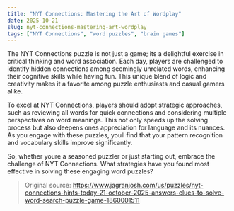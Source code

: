 ```yaml
---
title: "NYT Connections: Mastering the Art of Wordplay"
date: 2025-10-21
slug: nyt-connections-mastering-art-wordplay
tags: ["NYT Connections", "word puzzles", "brain games"]
---
```


The NYT Connections puzzle is not just a game; its a delightful exercise in critical thinking and word association. Each day, players are challenged to identify hidden connections among seemingly unrelated words, enhancing their cognitive skills while having fun. This unique blend of logic and creativity makes it a favorite among puzzle enthusiasts and casual gamers alike.

To excel at NYT Connections, players should adopt strategic approaches, such as reviewing all words for quick connections and considering multiple perspectives on word meanings. This not only speeds up the solving process but also deepens ones appreciation for language and its nuances. As you engage with these puzzles, youll find that your pattern recognition and vocabulary skills improve significantly.

So, whether youre a seasoned puzzler or just starting out, embrace the challenge of NYT Connections. What strategies have you found most effective in solving these engaging word puzzles?
> Original source: https://www.jagranjosh.com/us/puzzles/nyt-connections-hints-today-21-october-2025-answers-clues-to-solve-word-search-puzzle-game-1860001511
